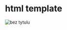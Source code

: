 # html template 

![bez tytulu](https://raw.githubusercontent.com/fxstar/PhpJsCss/master/HtmlTemplate/Template-html-rwd.png)
